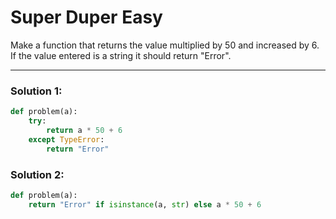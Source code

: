 # Super Duper Easy

Make a function that returns the value multiplied by 50 and increased by 6. If the value entered is a string it should return "Error".

---

### Solution 1:

```python
def problem(a):
    try:
        return a * 50 + 6
    except TypeError:
        return "Error"
```

### Solution 2:

```python
def problem(a):
    return "Error" if isinstance(a, str) else a * 50 + 6
```
